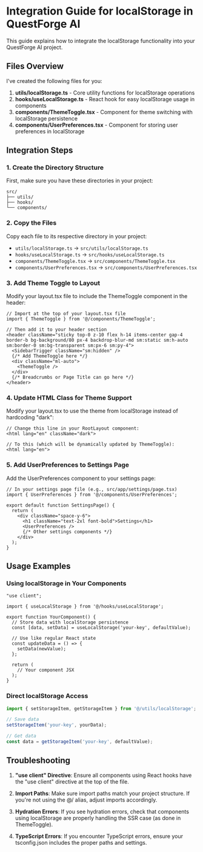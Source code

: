 # Integration Guide for localStorage in QuestForge AI

This guide explains how to integrate the localStorage functionality into your QuestForge AI project.

## Files Overview

I've created the following files for you:

1. **utils/localStorage.ts** - Core utility functions for localStorage operations
2. **hooks/useLocalStorage.ts** - React hook for easy localStorage usage in components
3. **components/ThemeToggle.tsx** - Component for theme switching with localStorage persistence
4. **components/UserPreferences.tsx** - Component for storing user preferences in localStorage

## Integration Steps

### 1. Create the Directory Structure

First, make sure you have these directories in your project:

```
src/
├── utils/
├── hooks/
└── components/
```

### 2. Copy the Files

Copy each file to its respective directory in your project:

- `utils/localStorage.ts` → `src/utils/localStorage.ts`
- `hooks/useLocalStorage.ts` → `src/hooks/useLocalStorage.ts`
- `components/ThemeToggle.tsx` → `src/components/ThemeToggle.tsx`
- `components/UserPreferences.tsx` → `src/components/UserPreferences.tsx`

### 3. Add Theme Toggle to Layout

Modify your layout.tsx file to include the ThemeToggle component in the header:

```tsx
// Import at the top of your layout.tsx file
import { ThemeToggle } from '@/components/ThemeToggle';

// Then add it to your header section
<header className="sticky top-0 z-10 flex h-14 items-center gap-4 border-b bg-background/80 px-4 backdrop-blur-md sm:static sm:h-auto sm:border-0 sm:bg-transparent sm:px-6 sm:py-4">
  <SidebarTrigger className="sm:hidden" />
  {/* Add ThemeToggle here */}
  <div className="ml-auto">
    <ThemeToggle />
  </div>
  {/* Breadcrumbs or Page Title can go here */}
</header>
```

### 4. Update HTML Class for Theme Support

Modify your layout.tsx to use the theme from localStorage instead of hardcoding "dark":

```tsx
// Change this line in your RootLayout component:
<html lang="en" className="dark">

// To this (which will be dynamically updated by ThemeToggle):
<html lang="en">
```

### 5. Add UserPreferences to Settings Page

Add the UserPreferences component to your settings page:

```tsx
// In your settings page file (e.g., src/app/settings/page.tsx)
import { UserPreferences } from '@/components/UserPreferences';

export default function SettingsPage() {
  return (
    <div className="space-y-6">
      <h1 className="text-2xl font-bold">Settings</h1>
      <UserPreferences />
      {/* Other settings components */}
    </div>
  );
}
```

## Usage Examples

### Using localStorage in Your Components

```tsx
"use client";

import { useLocalStorage } from '@/hooks/useLocalStorage';

export function YourComponent() {
  // Store data with localStorage persistence
  const [data, setData] = useLocalStorage('your-key', defaultValue);
  
  // Use like regular React state
  const updateData = () => {
    setData(newValue);
  };
  
  return (
    // Your component JSX
  );
}
```

### Direct localStorage Access

```typescript
import { setStorageItem, getStorageItem } from '@/utils/localStorage';

// Save data
setStorageItem('your-key', yourData);

// Get data
const data = getStorageItem('your-key', defaultValue);
```

## Troubleshooting

1. **"use client" Directive**: Ensure all components using React hooks have the "use client" directive at the top of the file.

2. **Import Paths**: Make sure import paths match your project structure. If you're not using the @/ alias, adjust imports accordingly.

3. **Hydration Errors**: If you see hydration errors, check that components using localStorage are properly handling the SSR case (as done in ThemeToggle).

4. **TypeScript Errors**: If you encounter TypeScript errors, ensure your tsconfig.json includes the proper paths and settings.
